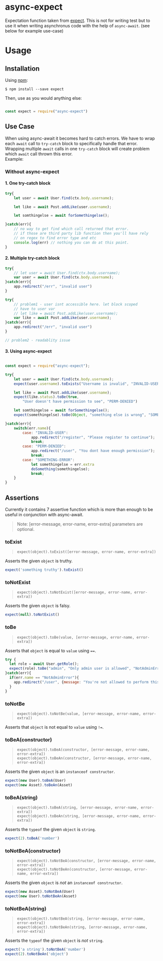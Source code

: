 # async-expect
Expectation function taken from [expect](https://github.com/mjackson/expect). 
This is not for writing test but to use it when writing asynchronus code with the help of `async-await`. (see below for example use-case)

# Usage

## Installation

Using [npm](https://www.npmjs.org/):

    $ npm install --save expect

Then, use as you would anything else:

```js

const expect = require("async-expect")

```

## Use Case
When using async-await it becomes hard to catch errors. We have to wrap each `await` call to `try-catch` block to specifically handle that error. Wrapping multiple `await` calls in one `try-catch` block will create problem which `await` call thrown this error.  
Example:
### Without async-expect
#### 1. One try-catch block
```js
try{ 
    let user = await User.find(ctx.body.username);

    let like = await Post.addLike(user.username);

    let somthingelse = await forSomethingelse();

}catch(err){
    // no way to get find which call returned that error.
    // if those are third party lib function then you'll have rely
    // on regex to find error type and etc
    console.log(err) // nothing you can do at this point.
}
```
#### 2. Multiple try-catch block

```js
try{
    // let user = await User.find(ctx.body.username);
    var user = await User.find(ctx.body.username);
}catch(err){
    app.redirect("/err", "invalid user")
}

try{
    // problem1 - user isnt accessible here. let block scoped
    // have to user var
    // let like = await Post.addLike(user.username);
    var like = await Post.addLike(user.username);
}catch(err){
    app.redirect("/err", "invalid user")
}

// problem2 - readablity issue

```

#### 3. Using async-expect

```js

const expect = require("async-expect");

try{ 
    let user = await User.find(ctx.body.username);
    expect(user.username).toExists("Username is invalid", "INVALID-USER")

    let like = await Post.addLike(user.username);
    expect(like.status).toBe(true, 
        "User doesn't have permission to see", "PERM-DENIED")

    let somthingelse = await forSomethingelse();
    expect(somethingelse).toBe(Object, "something else is wrong", "SOMETHING-ERROR", somethingelse)

}catch(err){
    switch(err.name){
        case: "INVALID-USER":
            app.redirect("/register", "Please register to continue");
            break;
        case: "PERM-DENIED":
            app.redirect("/user", "You dont have enough permission");
            break;
        case: "SOMETHING-ERROR":
            let somethingelse = err.extra
            doSomething(somethingelse);
            break;
    }
}

```

## Assertions

Currently it contains 7 assertive function which is more than enough to be useful in conjunction with async-await.
> Note: [error-message, error-name, error-extra] parameters are optional. 

### toExist

> `expect(object).toExist([error-message, error-name, error-extra])`

Asserts the given `object` is truthy.

```js
expect('something truthy').toExist()
```

### toNotExist

> `expect(object).toNotExist([error-message, error-name, error-extra])`

Asserts the given `object` is falsy.

```js
expect(null).toNotExist()
```

### toBe

> `expect(object).toBe(value, [error-message, error-name, error-extra])`

Asserts that `object` is equal to `value` using `==`.

```js
try { 
  let role = await User.getRole();
  expect(role).toBe("admin", "Only admin user is allowed", "NotAdminError");
}catch(err){
  if(err.name == "NotAdminError"){
    app.redirect("/user", {message: "You're not allowed to perform this operation"});
  }
}
```

### toNotBe

> `expect(object).toNotBe(value, [error-message, error-name, error-extra])`

Asserts that `object` is not equal to `value` using `!=`.

### toBeA(constructor)

> `expect(object).toBeA(constructor, [error-message, error-name, error-extra])`<br>
> `expect(object).toBeAn(constructor, [error-message, error-name, error-extra])`

Asserts the given `object` is an `instanceof constructor`.

```js
expect(new User).toBeA(User)
expect(new Asset).toBeAn(Asset)
```

### toBeA(string)

> `expect(object).toBeA(string, [error-message, error-name, error-extra])`<br>
> `expect(object).toBeAn(string, [error-message, error-name, error-extra])`

Asserts the `typeof` the given `object` is `string`.

```js
expect(2).toBeA('number')
```

### toNotBeA(constructor)

> `expect(object).toNotBeA(constructor, [error-message, error-name, error-extra])`<br>
> `expect(object).toNotBeAn(constructor, [error-message, error-name, error-extra])`

Asserts the given `object` is *not* an `instanceof constructor`.

```js
expect(new Asset).toNotBeA(User)
expect(new User).toNotBeAn(Asset)
```

### toNotBeA(string)

> `expect(object).toNotBeA(string, [error-message, error-name, error-extra])`<br>
> `expect(object).toNotBeAn(string, [error-message, error-name, error-extra])`

Asserts the `typeof` the given `object` is *not* `string`.

```js
expect('a string').toNotBeA('number')
expect(2).toNotBeAn('object')
```
